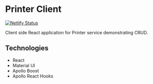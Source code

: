 # Printer Client
[![Netlify Status](https://api.netlify.com/api/v1/badges/bc16efec-9144-49dc-9705-61876e16020b/deploy-status)](https://app.netlify.com/sites/printer-dashboard/deploys)

Client side React application for Printer service demonstrating CRUD.

## Technologies
- React
- Material UI
- Apollo Boost
- Apollo React Hooks

